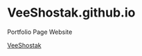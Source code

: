 # VeeShostak.github.io
Portfolio Page Website 

[VeeShostak](https://veeshostak.github.io "VShostak's Portfolio")

